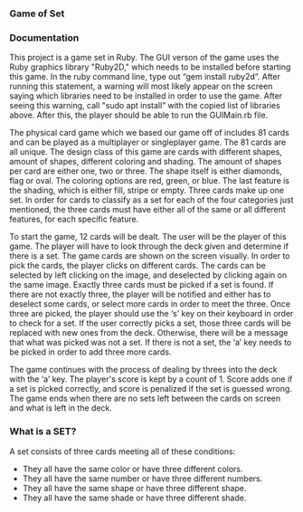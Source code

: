 ### Game of Set

### Documentation 
This project is a game set in Ruby. The GUI verson of the game uses the Ruby graphics library "Ruby2D," which needs to be installed before starting this game. In the ruby command line, type out “gem install ruby2d”. After running this statement, a warning will most likely appear on the screen saying which libraries need to be installed in order to use the game. After seeing this warning, call "sudo apt install” with the copied list of libraries above.  After this, the player should be able to run the GUIMain.rb file.
 
The physical card game which we based our game off of includes 81 cards and can be played as a multiplayer or singleplayer game. The 81 cards are all unique. The design class of this game are cards with different shapes, amount of shapes, different coloring and shading. The amount of shapes per card are either one, two or three. The shape itself is either diamonds, flag or oval. The coloring options are red, green, or blue. The last feature is the shading, which is either fill, stripe or empty. Three cards make up one set. In order for cards to classify as a set for each of the four categories just mentioned, the three cards must have either all of the same or all different features, for each specific feature.
 
To start the game, 12 cards will be dealt. The user will be the player of this game. The player will have to look through the deck given and determine if there is a set.  The game cards are shown on the screen visually. In order to pick the cards, the player clicks on different cards. The cards can be selected by left clicking on the image, and deselected by clicking again on the same image. Exactly three cards must be picked if a set is found. If there are not exactly three, the player will be notified and either has to deselect some cards, or select more cards in order to meet the three.  Once three are picked, the player should use the ‘s’ key on their keyboard in order to check for a set. If the user correctly picks a set, those three cards will be replaced with new ones from the deck. Otherwise, there will be a message that what was picked was not a set. If there is not a set, the ‘a’ key needs to be picked in order to add three more cards.  
 
The game continues with the process of dealing by threes into the deck with the ‘a’ key. The player's score is kept by a count of 1. Score adds one if a set is picked correctly, and score is penalized if the set is guessed wrong. The game ends when there are no sets left between the cards on screen and what is left in the deck.

### What is a SET?
A set consists of three cards meeting all of these conditions:
* They all have the same color or have three different colors.
* They all have the same number or have three different numbers.
* They all have the same shape or have three different shape.
* They all have the same shade or have three different shade.

